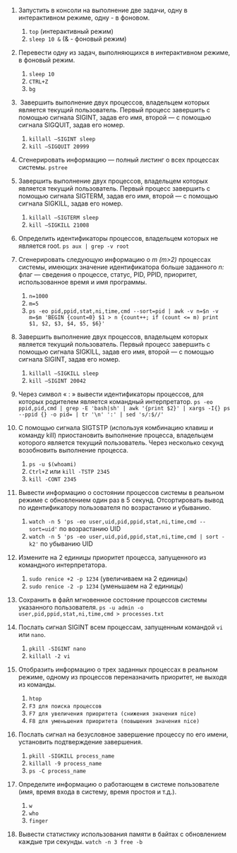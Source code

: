 1. Запустить в консоли на выполнение две задачи, одну в интерактивном режиме, одну - в фоновом.
	1) `top` (интерактивный режим)
	2) `sleep 10 &` (& - фоновый режим)

2. Перевести одну из задач, выполняющихся в интерактивном режиме, в фоновый режим.
	1) `sleep 10`
	2) `CTRL+Z`
	3) `bg`

3.  Завершить выполнение двух процессов, владельцем которых является текущий пользователь. Первый процесс завершить с помощью сигнала SIGINT, задав его имя, второй — с помощью сигнала SIGQUIT, задав его номер.
	1) `killall –SIGINT sleep`
	2) `kill –SIGQUIT 20999`

4. Сгенерировать информацию — полный листинг о всех процессах системы.
	`pstree`

5. Завершить выполнение двух процессов, владельцем которых является текущий пользователь. Первый процесс завершить с помощью сигнала SIGTERM, задав его имя, второй — с помощью сигнала SIGKILL, задав его номер.
	1) `killall –SIGTERM sleep`
	2) `kill –SIGKILL 21008`

6. Определить идентификаторы процессов, владельцем которых не является root.
	`ps aux | grep -v root`

7. Сгенерировать следующую информацию о _m (m>2)_ процессах системы, имеющих значение идентификатора больше заданного _n:_ флаг — сведения о процессе, статус, PID, PPID, приоритет, использованное время и имя программы.
	1) `n=1000`
	2) `m=5`
	3) `ps -eo pid,ppid,stat,ni,time,cmd --sort=pid | awk -v n=$n -v m=$m 'BEGIN {count=0} $1 > n {count++; if (count <= m) print $1, $2, $3, $4, $5, $6}'`

8. Завершить выполнение двух процессов, владельцем которых является текущий пользователь. Первый процесс завершить с помощью сигнала SIGKILL, задав его имя, второй — с помощью сигнала SIGINT, задав его номер.
	1) `killall –SIGKILL sleep`
	2) `kill –SIGINT 20042`

9. Через символ « : » вывести идентификаторы процессов, для которых родителем является командный интерпретатор.
	`ps -eo ppid,pid,cmd | grep -E 'bash|sh' | awk '{print $2}' | xargs -I{} ps --ppid {} -o pid= | tr '\n' ':' | sed 's/:$//'`

10. С помощью сигнала SIGTSTP (используя комбинацию клавиш и команду kill) приостановить выполнение процесса, владельцем которого является текущий пользователь. Через несколько секунд возобновить выполнение процесса.
	1) `ps -u $(whoami)`
	2) `Ctrl+Z` или `kill -TSTP 2345`
	3) `kill -CONT 2345`

11. Вывести информацию о состоянии процессов системы в реальном режиме с обновлением один раз в 5 секунд. Отсортировать вывод по идентификатору пользователя по возрастанию и убыванию.
	1) `watch -n 5 'ps -eo user,uid,pid,ppid,stat,ni,time,cmd --sort=uid'` по возрастанию UID
	2) `watch -n 5 'ps -eo user,uid,pid,ppid,stat,ni,time,cmd | sort -k2'` по убыванию UID

12. Измените на 2 единицы приоритет процесса, запущенного из командного интерпретатора.
	1) `sudo renice +2 -p 1234` (увеличиваем на 2 единицы)
	2) `sudo renice -2 -p 1234` (уменьшаем на 2 единицы)

13. Сохранить в файл мгновенное состояние процессов системы указанного пользователя.
	`ps -u admin -o user,pid,ppid,stat,ni,time,cmd > processes.txt`

14. Послать сигнал SIGINT всем процессам, запущенным командой `vi` или `nano`.
	1) `pkill -SIGINT nano`
	2) `killall -2 vi`

15. Отобразить информацию о трех заданных процессах в реальном режиме, одному из процессов переназначить приоритет, не выходя из команды.
	1) `htop`
	2) `F3 для поиска процессов`
	3) `F7 для увеличения приоритета (снижения значения nice)`
	4) `F8 для уменьшения приоритета (повышения значения nice)`

16. Послать сигнал на безусловное завершение процессу по его имени, установить подтверждение завершения.
	1) `pkill -SIGKILL process_name`
	2) `killall -9 process_name`
	3) `ps -C process_name`

17. Определите информацию о работающем в системе пользователе (имя, время входа в систему, время простоя и т.д.).
	1) `w`
	2) `who`
	3) `finger`

18. Вывести статистику использования памяти в байтах с обновлением каждые три секунды.
	`watch -n 3 free -b`